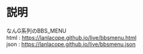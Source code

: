# 説明
なんG系列のBBS_MENU<br>
html : https://lanlacope.github.io/live/bbsmenu.html <br>
json : https://lanlacope.github.io/live/bbsmenu.json <br>
